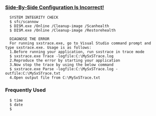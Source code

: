 ### [Side-By-Side Configuration Is Incorrect!](https://www.codeproject.com/Articles/43681/Side-by-Side-Configuration-Incorrect)

      SYSTEM INTEGRITY CHECK
      $ sfc/scannow
      $ DISM.exe /Online /Cleanup-image /Scanhealth
      $ DISM.exe /Online /Cleanup-image /Restorehealth
      
      DIAGNOSE THE ERROR
      For running sxstrace.exe, go to Visual Studio command prompt and type sxstrace.exe. Usage is as follows:
      1.Before running your application, run sxstrace in trace mode
      $ sxstrace.exe Trace -logfile:C:\MySxSTrace.log
      2.Reproduce the error by starting your application
      3.Now stop the trace by using the below command 
      $ sxstrace.exe Parse -logfile:C:\MySxSTrace.log -outfile:C:\MySxSTrace.txt
      4.Open output file from C:\MySxSTrace.txt

### Frequently Used

      $ time
      $ date
      $
